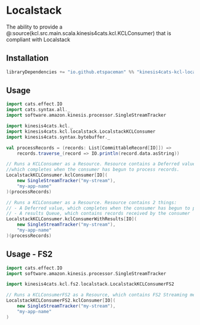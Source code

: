 # Localstack

The ability to provide a @:source(kcl.src.main.scala.kinesis4cats.kcl.KCLConsumer) that is compliant with Localstack

## Installation

```scala
libraryDependencies += "io.github.etspaceman" %% "kinesis4cats-kcl-localstack" % "@VERSION@"
```

## Usage

```scala mdoc:compile-only
import cats.effect.IO
import cats.syntax.all._
import software.amazon.kinesis.processor.SingleStreamTracker

import kinesis4cats.kcl._
import kinesis4cats.kcl.localstack.LocalstackKCLConsumer
import kinesis4cats.syntax.bytebuffer._

val processRecords = (records: List[CommittableRecord[IO]]) => 
    records.traverse_(record => IO.println(record.data.asString))

// Runs a KCLConsumer as a Resource. Resource contains a Deferred value, 
//which completes when the consumer has begun to process records.
LocalstackKCLConsumer.kclConsumer[IO](
    new SingleStreamTracker("my-stream"), 
    "my-app-name"
)(processRecords)

// Runs a KCLConsumer as a Resource. Resource contains 2 things: 
// - A Deferred value, which completes when the consumer has begun to process records. 
// - A results Queue, which contains records received by the consumer
LocalstackKCLConsumer.kclConsumerWithResults[IO](
    new SingleStreamTracker("my-stream"), 
    "my-app-name"
)(processRecords)
```

## Usage - FS2

```scala mdoc:compile-only
import cats.effect.IO
import software.amazon.kinesis.processor.SingleStreamTracker

import kinesis4cats.kcl.fs2.localstack.LocalstackKCLConsumerFS2

// Runs a KCLConsumerFS2 as a Resource, which contains FS2 Streaming methods.
LocalstackKCLConsumerFS2.kclConsumer[IO](
    new SingleStreamTracker("my-stream"), 
    "my-app-name"
)
```

